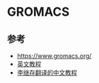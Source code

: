 # GROMACS

## 参考

- https://www.gromacs.org/
- [英文教程](http://www.mdtutorials.com/gmx/)
- [李继存翻译的中文教程](https://jerkwin.github.io/)
